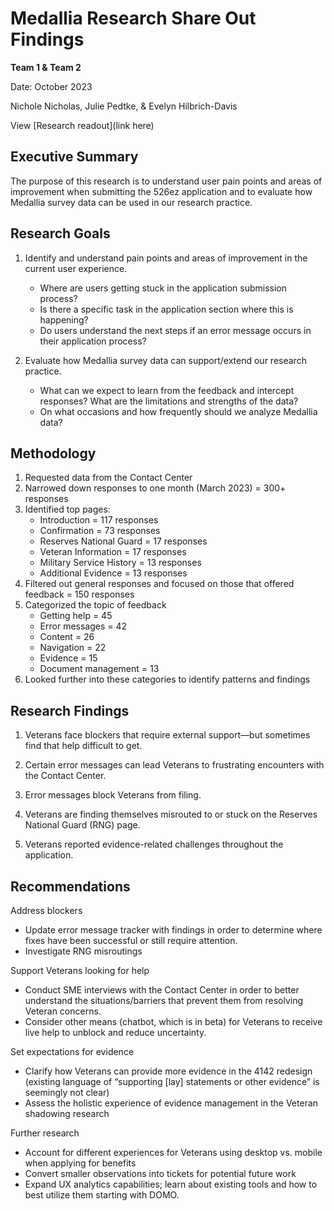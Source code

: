# Medallia Research Share Out Findings 

**Team 1 & Team 2**

Date: October 2023

Nichole Nicholas, Julie Pedtke, & Evelyn Hilbrich-Davis

View [Research readout](link here)

## Executive Summary 
The purpose of this research is to understand user pain points and areas of improvement when submitting the 526ez application and to evaluate how Medallia survey data can be used in our research practice. 

## Research Goals
1. Identify and understand pain points and areas of improvement in the current user experience. 
   - Where are users getting stuck in the application submission process?
   - Is there a specific task in the application section where this is happening?
   - Do users understand the next steps if an error message occurs in their application process?

2. Evaluate how Medallia survey data can support/extend our research practice.
   - What can we expect to learn from the feedback and intercept responses? What are the limitations and strengths of the data?
   - On what occasions and how frequently should we analyze Medallia data?

## Methodology 
1. Requested data from the Contact Center
2. Narrowed down responses to one month (March 2023) = 300+ responses
3. Identified top pages:
   - Introduction = 117 responses
   - Confirmation = 73 responses
   - Reserves National Guard = 17 responses
   - Veteran Information = 17 responses
   - Military Service History = 13 responses
   - Additional Evidence = 13 responses 
4. Filtered out general responses and focused on those that offered feedback = 150 responses
5. Categorized the topic of feedback
   - Getting help = 45
   - Error messages = 42
   - Content = 26
   - Navigation = 22
   - Evidence = 15
   - Document management = 13
6. Looked further into these categories to identify patterns and findings


## Research Findings
1. Veterans face blockers that require external support—but sometimes find that help difficult to get. 

2. Certain error messages can lead Veterans to frustrating encounters with the Contact Center. 

3. Error messages block Veterans from filing.  

4. Veterans are finding themselves misrouted to or stuck on the Reserves National Guard (RNG) page.

5. Veterans reported evidence-related challenges throughout the application. 

## Recommendations
Address blockers
   - Update error message tracker with findings in order to determine where fixes have been successful or still require attention. 
   - Investigate RNG misroutings

Support Veterans looking for help
   - Conduct SME interviews with the Contact Center in order to better understand the situations/barriers that prevent them from resolving Veteran concerns. 
   - Consider other means (chatbot, which is in beta) for Veterans to receive live help to unblock and reduce uncertainty.

Set expectations for evidence
   - Clarify how Veterans can provide more evidence in the 4142 redesign (existing language of “supporting [lay] statements or other evidence” is seemingly not clear)
   - Assess the holistic experience of evidence management in the Veteran shadowing research

Further research
   - Account for different experiences for Veterans using desktop vs. mobile when applying for benefits
   - Convert smaller observations into tickets for potential future work
   - Expand UX analytics capabilities; learn about existing tools and how to best utilize them starting with DOMO.




